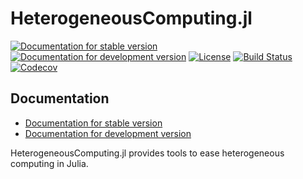 # HeterogeneousComputing.jl

[![Documentation for stable version](https://img.shields.io/badge/docs-stable-blue.svg)](https://oschulz.github.io/HeterogeneousComputing.jl/stable)
[![Documentation for development version](https://img.shields.io/badge/docs-dev-blue.svg)](https://oschulz.github.io/HeterogeneousComputing.jl/dev)
[![License](http://img.shields.io/badge/license-MIT-brightgreen.svg?style=flat)](LICENSE.md)
[![Build Status](https://github.com/oschulz/HeterogeneousComputing.jl/workflows/CI/badge.svg?branch=main)](https://github.com/oschulz/HeterogeneousComputing.jl/actions?query=workflow%3ACI)
[![Codecov](https://codecov.io/gh/oschulz/HeterogeneousComputing.jl/branch/main/graph/badge.svg)](https://codecov.io/gh/oschulz/HeterogeneousComputing.jl)


## Documentation

* [Documentation for stable version](https://oschulz.github.io/HeterogeneousComputing.jl/stable)
* [Documentation for development version](https://oschulz.github.io/HeterogeneousComputing.jl/dev)


HeterogeneousComputing.jl provides tools to ease heterogeneous computing in Julia.
